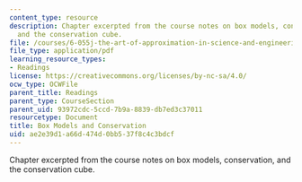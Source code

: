 ```yaml
---
content_type: resource
description: Chapter excerpted from the course notes on box models, conservation,
  and the conservation cube.
file: /courses/6-055j-the-art-of-approximation-in-science-and-engineering-spring-2008/ae2e39d1a66d474d0bb537f8c4c3bdcf_mar12.pdf
file_type: application/pdf
learning_resource_types:
- Readings
license: https://creativecommons.org/licenses/by-nc-sa/4.0/
ocw_type: OCWFile
parent_title: Readings
parent_type: CourseSection
parent_uid: 93972cdc-5ccd-7b9a-8839-db7ed3c37011
resourcetype: Document
title: Box Models and Conservation
uid: ae2e39d1-a66d-474d-0bb5-37f8c4c3bdcf
---
```

Chapter excerpted from the course notes on box models, conservation, and the conservation cube.